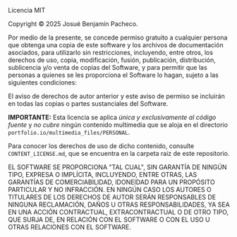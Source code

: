 Licencia MIT

Copyright © 2025 Josué Benjamín Pacheco.

Por medio de la presente, se concede permiso gratuito a cualquier persona que obtenga una copia de este software y los archivos de documentación asociados, para utilizarlo sin restricciones, incluyendo, entre otros, los derechos de uso, copia, modificación, fusión, publicación, distribución, sublicencia y/o venta de copias del Software, y para permitir que las personas a quienes se les proporciona el Software lo hagan, sujeto a las siguientes condiciones:

El aviso de derechos de autor anterior y este aviso de permiso se incluirán en todas las copias o partes sustanciales del Software.

**IMPORTANTE:** Esta licencia se aplica *única y exclusivamente al código fuente* y *no cubre* ningún contenido multimedia que se aloja en el directorio `portfolio.io/multimedia_files/PERSONAL`.

Para conocer los derechos de uso de dicho contenido, consulte `CONTENT_LICENSE.md`, que se encuentra en la carpeta raíz de este repositorio.

EL SOFTWARE SE PROPORCIONA "TAL CUAL", SIN GARANTÍA DE NINGÚN TIPO, EXPRESA O IMPLÍCITA, INCLUYENDO, ENTRE OTRAS, LAS GARANTÍAS DE COMERCIABILIDAD, IDONEIDAD PARA UN PROPÓSITO PARTICULAR Y NO INFRACCIÓN. EN NINGÚN CASO LOS AUTORES O TITULARES DE LOS DERECHOS DE AUTOR SERÁN RESPONSABLES DE NINGUNA RECLAMACIÓN, DAÑOS U OTRAS RESPONSABILIDADES, YA SEA EN UNA ACCIÓN CONTRACTUAL, EXTRACONTRACTUAL O DE OTRO TIPO, QUE SURJA DE, EN RELACIÓN CON EL SOFTWARE O CON EL USO U OTRAS RELACIONES CON EL SOFTWARE.